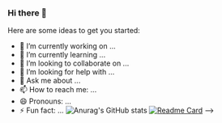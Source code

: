 ### Hi there 👋



Here are some ideas to get you started:

- 🔭 I’m currently working on ...
- 🌱 I’m currently learning ...
- 👯 I’m looking to collaborate on ...
- 🤔 I’m looking for help with ...
- 💬 Ask me about ...
- 📫 How to reach me: ...
- 😄 Pronouns: ...
- ⚡ Fun fact: ...
![Anurag's GitHub stats](https://github-readme-stats-dulquer9.vercel.app/api?username=NickxFury&theme=gruvbox&show_icons=true)
[![Readme Card](https://github-readme-stats-dulquer9.vercel.app/api/pin/?username=NickxFury&repo=github-readme-stats)](https://github.com/anuraghazra/github-readme-stats)
-->
